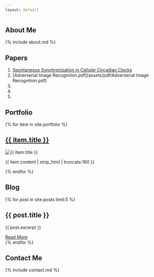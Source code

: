 ```yaml
---
layout: default
---
```


<!-- About Me Section -->
<div class="container">
  <section id="about">
    <h1>About Me</h1>
    {% include about.md %}
  </section>


  <!-- Papers Section -->
  <section id="papers">
    <h1>Papers</h1>
    
1. [Spontaneous Synchronization in Cellular Circadian Clocks](assets/pdf/Dynamics_of_Axially_Coupled_Rotor_Pair.pdf)
2. [Adverserial Image Recognition.pdf](assets/pdf/Adverserial Image Recognition.pdf)
3. 
4. 
5. 
  </section>

  <!-- Portfolio Section -->
  <section id="portfolio">
    <h1>Portfolio</h1>
    {% for item in site.portfolio %}
    <div class="portfolio-item">
        <h2><a href="{{ item.url }}">{{ item.title }}</a></h2>
        <img src="{{ item.image }}" alt="{{ item.title }}">
        <p>{{ item.content | strip_html | truncate:160 }}</p>
    </div>
    {% endfor %}
  </section>

  <!-- Blog Section -->
  <section id="blog">
    <h1>Blog</h1>
    {% for post in site.posts limit:5 %}
      <div class="blog-post">
        <h2>{{ post.title }}</h2>
        <p>{{ post.excerpt }}</p>
        <a href="{{ post.url }}">Read More</a>
      </div>
    {% endfor %}
  </section>

  <!-- Contact Information Section -->
  <section id="contact">
    <h1>Contact Me</h1>
    {% include contact.md %}
  </section>
</div>